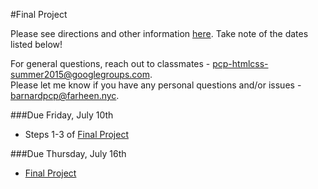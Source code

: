 #Final Project


Please see directions and other information [here](https://github.com/fma2/pcp-intro-web-development/blob/master/units/5-finalproject.md#51-finalproject).  Take note of the dates listed below!

For general questions, reach out to classmates - pcp-htmlcss-summer2015@googlegroups.com.  
Please let me know if you have any personal questions and/or issues - barnardpcp@farheen.nyc.


###Due Friday, July 10th

- Steps 1-3 of [Final Project](https://github.com/fma2/pcp-intro-web-development/blob/master/units/5-finalproject.md#51-finalproject)

###Due Thursday, July 16th

- [Final Project](https://github.com/fma2/pcp-intro-web-development/blob/master/units/5-finalproject.md#51-finalproject)